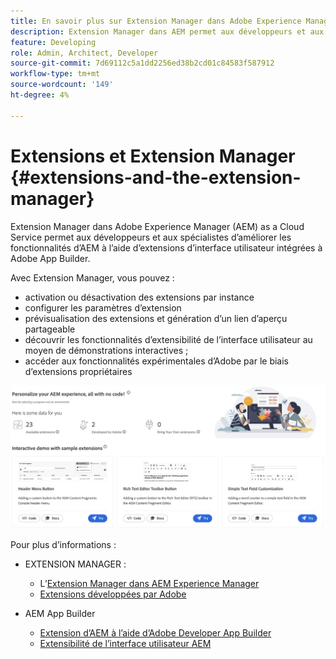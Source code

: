 ```yaml
---
title: En savoir plus sur Extension Manager dans Adobe Experience Manager as a Cloud Service
description: Extension Manager dans AEM permet aux développeurs et aux spécialistes d’améliorer les fonctionnalités d’AEM à l’aide d’extensions créées avec App Builder.
feature: Developing
role: Admin, Architect, Developer
source-git-commit: 7d69112c5a1dd2256ed38b2cd01c84583f587912
workflow-type: tm+mt
source-wordcount: '149'
ht-degree: 4%

---
```



# Extensions et Extension Manager {#extensions-and-the-extension-manager}

Extension Manager dans Adobe Experience Manager (AEM) as a Cloud Service permet aux développeurs et aux spécialistes d’améliorer les fonctionnalités d’AEM à l’aide d’extensions d’interface utilisateur intégrées à Adobe App Builder.

Avec Extension Manager, vous pouvez :

* activation ou désactivation des extensions par instance
* configurer les paramètres d’extension
* prévisualisation des extensions et génération d’un lien d’aperçu partageable
* découvrir les fonctionnalités d’extensibilité de l’interface utilisateur au moyen de démonstrations interactives ;
* accéder aux fonctionnalités expérimentales d’Adobe par le biais d’extensions propriétaires

![Extension Manager dans AEM](/help/implementing/developing/extending/assets/homepage.png)

Pour plus d’informations :

* EXTENSION MANAGER :

   * L’[Extension Manager dans AEM Experience Manager](https://developer.adobe.com/uix/docs/extension-manager/)
   * [ Extensions développées par Adobe ](https://developer.adobe.com/uix/docs/extension-manager/extension-developed-by-adobe/)

* AEM App Builder

   * [Extension d’AEM à l’aide d’Adobe Developer App Builder](/help/implementing/developing/extending/app-builder/extending-aem-with-app-builder.md)
   * [Extensibilité de l’interface utilisateur AEM](https://experienceleague.adobe.com/en/docs/experience-manager-learn/cloud-service/developing/extensibility/ui/overview)